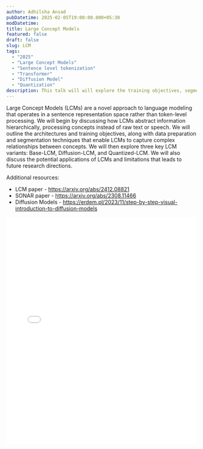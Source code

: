 ```yaml
---
author: Adhilsha Ansad
pubDatetime: 2025-02-05T19:00:00.000+05:30
modDatetime: 
title: Large Concept Models
featured: false
draft: false
slug: LCM
tags:
  - "2025"
  - "Large Concept Models"
  - "Sentence level tokenization"
  - "Transformer"
  - "Diffusion Model"
  - "Quantization"
description: This talk will will explore the training objectives, segmentation techniques, and generation strategies of Large Concept Models (LCMs). LCMs are a novel class of models that leverage sentence-level tokenization to represent concepts, a higher abstraction than current tokens. We will also discuss the quantization of LCMs and their potential applications in various domains.
---
```


Large Concept Models (LCMs) are a novel approach to language modeling that operates in a sentence representation space rather than token-level processing. We will begin by discussing how LCMs abstract information hierarchically, processing concepts instead of raw text or speech. We will outline the architectures and training objectives, along with data preparation and segmentation techniques that enable LCMs to capture complex relationships between concepts. We will then explore three key LCM variants: Base-LCM, Diffusion-LCM, and Quantized-LCM. We will also discuss the potential applications of LCMs and limitations that leads to future research directions.

Additional resources:
* LCM paper - https://arxiv.org/abs/2412.08821
* SONAR paper - https://arxiv.org/abs/2308.11466
* Diffusion Models - https://erdem.pl/2023/11/step-by-step-visual-introduction-to-diffusion-models

<embed src="/labtalks/assets/slides/2025-02-05--Adhilsha--LCM.pdf" type="application/pdf" width="100%" height="600px">
